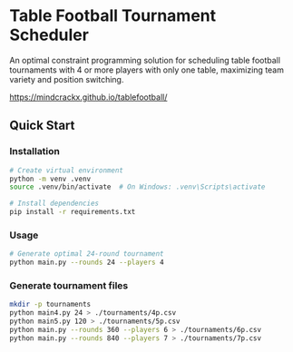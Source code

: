 # Table Football Tournament Scheduler

An optimal constraint programming solution for scheduling table football tournaments with 4 or more players with only one table, maximizing team variety and position switching.

https://mindcrackx.github.io/tablefootball/


## Quick Start

### Installation

```bash
# Create virtual environment
python -m venv .venv
source .venv/bin/activate  # On Windows: .venv\Scripts\activate

# Install dependencies
pip install -r requirements.txt
```

### Usage

```bash
# Generate optimal 24-round tournament
python main.py --rounds 24 --players 4

```


### Generate tournament files
```bash
mkdir -p tournaments
python main4.py 24 > ./tournaments/4p.csv
python main5.py 120 > ./tournaments/5p.csv
python main.py --rounds 360 --players 6 > ./tournaments/6p.csv
python main.py --rounds 840 --players 7 > ./tournaments/7p.csv
```
